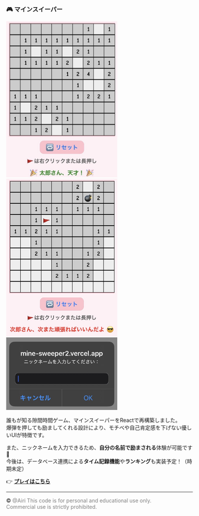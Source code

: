 ### 🎮 マインスイーパー

<img src="./taro-genius.jpg" width="300" /> <img src="./jiro-try-again.jpg" width="300" /> <img src="./nickname-input.jpg" width="300" />

誰もが知る隙間時間ゲーム、マインスイーパーをReactで再構築しました。  
爆弾を押しても励ましてくれる設計により、モチベや自己肯定感を下げない優しいUIが特徴です。

また、ニックネームを入力できるため、**自分の名前で励まされる**体験が可能です🌱  
今後は、データベース連携による**タイム記録機能**や**ランキング**も実装予定！（時期未定）

👉 **[プレイはこちら](https://mine-sweeper2.vercel.app/)**

---
© <span style="color: gray;">@Airi
This code is for personal and educational use only.  
Commercial use is strictly prohibited.
</span>  
